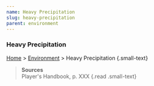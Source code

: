 ```yaml
---
name: Heavy Precipitation
slug: heavy-precipitation
parent: environment
---
```

### Heavy Precipitation
[Home](home) > [Environment](environment) > Heavy Precipitation {.small-text}



> **Sources** <br/>
> Player's Handbook, p. XXX
{.read .small-text}
